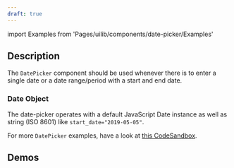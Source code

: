 ```yaml
---
draft: true
---
```


import Examples from 'Pages/uilib/components/date-picker/Examples'

## Description

The `DatePicker` component should be used whenever there is to enter a single date or a date range/period with a start and end date.

### Date Object

The date-picker operates with a default JavaScript Date instance as well as string (ISO 8601) like `start_date="2019-05-05"`.

For more `DatePicker` examples, have a look at [this CodeSandbox](https://codesandbox.io/embed/q88v3r8w6).

## Demos

<Examples />
